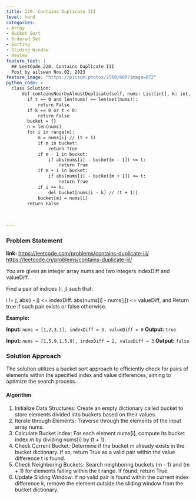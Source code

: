 ```yaml
---
title: 220. Contains Duplicate III
level: hard
categories:
- Array
- Bucket Sort
- Ordered Set
- Sorting
- Sliding Window
- Review
feature_text: |
  ## LeetCode 220. Contains Duplicate III
  Post by ailswan Nov.02, 2023
feature_image: "https://picsum.photos/2560/600?image=872"
python_code: >
  class Solution:
      def containsNearbyAlmostDuplicate(self, nums: List[int], k: int, t: int) -> bool:
        if t == 0 and len(nums) == len(set(nums)):
            return False
        if k == 0 or t < 0:
            return False
        bucket = {}
        n = len(nums)
        for i in range(n):
            m = nums[i] // (t + 1)
            if m in bucket:
                return True
            if m - 1 in bucket:
                if abs(nums[i] - bucket[m - 1]) <= t:
                    return True
            if m + 1 in bucket:
                if abs(nums[i] - bucket[m + 1]) <= t:
                    return True
            if i >= k:
                del bucket[nums[i - k] // (t + 1)]
            bucket[m] = nums[i]
        return False
  
        
   
---
```


### Problem Statement
**link:**
https://leetcode.com/problems/contains-duplicate-iii/
https://leetcode.cn/problems/contains-duplicate-iii/
 
You are given an integer array nums and two integers indexDiff and valueDiff.

Find a pair of indices (i, j) such that:

i != j,
abs(i - j) <= indexDiff.
abs(nums[i] - nums[j]) <= valueDiff, and
Return true if such pair exists or false otherwise.

**Example:**

**Input:** `nums = [1,2,3,1], indexDiff = 3, valueDiff = 0`
**Output:** `true`
 
**Input:** `nums = [1,5,9,1,5,9], indexDiff = 2, valueDiff = 3`
**Output:** `false`

### Solution Approach

The solution utilizes a bucket sort approach to efficiently check for pairs of elements within the specified index and value differences, aiming to optimize the search process.

#### Algorithm
1. Initialize Data Structures: Create an empty dictionary called bucket to store elements divided into buckets based on their values.
2. Iterate through Elements: Traverse through the elements of the input array nums.
3. Calculate Bucket Index: For each element nums[i], compute its bucket index m by dividing nums[i] by (t + 1).
4. Check Current Bucket: Determine if the bucket m already exists in the bucket dictionary. If so, return True as a valid pair within the value difference t is found.
5. Check Neighboring Buckets: Search neighboring buckets (m - 1) and (m + 1) for elements falling within the t range. If found, return True.
6. Update Sliding Window: If no valid pair is found within the current index difference k, remove the element outside the sliding window from the bucket dictionary.